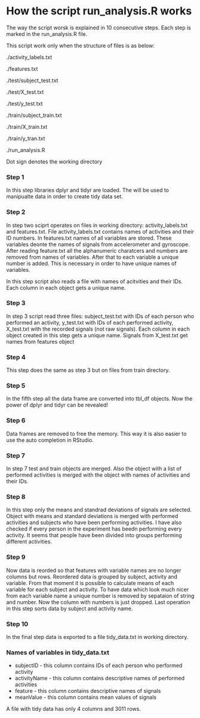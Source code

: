 How the script run_analysis.R works
===========

The way the script worsk is explained in 10 consecutive steps. Each step is marked in the run_analysis.R file.

This script work only when the structure of files is as below:

./activity_labels.txt

./features.txt

./test/subject_test.txt

./test/X_test.txt

./test/y_test.txt

./train/subject_train.txt

./train/X_train.txt

./train/y_tran.txt

./run_analysis.R

Dot sign denotes the working directory

### Step 1

In this step libraries dplyr and tidyr are loaded. The will be used to manipualte data in order to create tidy data set.

### Step 2

In step two sciprt operates on files in working directory: activity_labels.txt and features.txt. File activity_labels.txt contains names of activities and their ID numbers. In features.txt names of all variables are stored. These variables deonte the names of signals from accelerometer and gyroscope. After reading feature.txt all the alphanumeric charatcers and numbers are removed from names of variables. After that to each variable a unique number is added. This is necessary in order to have unique names of variables.

In this step script also reads a file with names of acitvities and their IDs. Each column in each object gets a unique name.

### Step 3

In step 3 script read three files: subject_test.txt with IDs of each person who performed an activity, y_test.txt with IDs of each performed activity, X_test.txt with the recorded signals (not raw signals). Each column in each object created in this step gets a unique name. Signals from X_test.txt get names from features object

### Step 4

This step does the same as step 3 but on files from train directory.

### Step 5

In the fifth step all the data frame are converted into tbl_df objects. Now the power of dplyr and tidyr can be revealed!

### Step 6

Data frames are removed to free the memory. This way it is also easier to use the auto completion in RStudio.

### Step 7

In step 7 test and train objects are merged. Also the object with a list of performed activities is merged with the object with names of activities and their IDs.

### Step 8

In this step only the means and standrad deviations of signals are selected. Object with means and standard deviations is merged with performed activities and subjects who have been performing activities. I have also checked if every person in the experiment has beedn performing every activity. It seems that people have been divided into groups performing different activities. 

### Step 9

Now data is reorded so that features with variable names are no longer columns but rows. Reordered data is grouped by subject, activity and variable. From that moment it is possible to calculate means of each variable for each subject and activity. To have data which look much nicer from each variable name a unique number is removed by sepataion of string and number. Now the column with numbers is just dropped. Last operation in this step sorts data by subject and activity name.

### Step 10

In the final step data is exported to a file tidy_data.txt in working directory.

### Names of variables in tidy_data.txt

* subjectID - this column contains IDs of each person who performed activity
* activityName - this column contains descriptive names of performed activities
* feature - this column contains descriptive names of signals
* meanValue - this column contains mean values of signals

A file with tidy data has only 4 columns and 3011 rows.